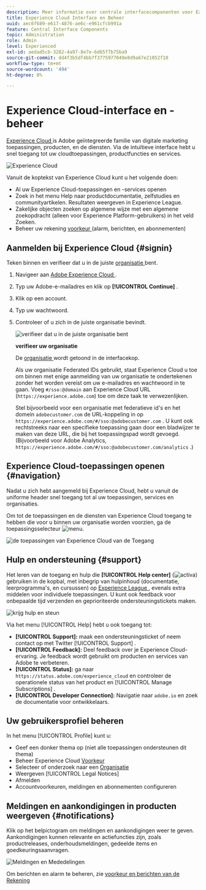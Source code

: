 ```yaml
---
description: Meer informatie over centrale interfacecomponenten voor Experience Cloud. Hulp bij gebruikers- en productbeheer in de Admin Console en schakel toepassingen voor Experience Cloud-services in. Hulp nodig bij Audience Library, Customer Attributes, Experience Cloud Assets en meer.
title: Experience Cloud Interface en Beheer
uuid: aec6f689-e617-4876-ae6c-e961cfcb991a
feature: Central Interface Components
topic: Administration
role: Admin
level: Experienced
exl-id: aedad5cb-3282-4a97-8e7e-6d65f7b75ba9
source-git-commit: dd4f3b5df4bb7f3775977049e8d9a67e21052f10
workflow-type: tm+mt
source-wordcount: '494'
ht-degree: 0%

---
```


# Experience Cloud-interface en -beheer

[ Experience Cloud ](https://experience.adobe.com) is Adobe geïntegreerde familie van digitale marketing toepassingen, producten, en de diensten. Via de intuïtieve interface hebt u snel toegang tot uw cloudtoepassingen, productfuncties en services.

![ Experience Cloud ](assets/landing.png)

Vanuit de koptekst van Experience Cloud kunt u het volgende doen:

* Al uw Experience Cloud-toepassingen en -services openen
* Zoek in het menu Help naar productdocumentatie, zelfstudies en communityartikelen. Resultaten weergeven in Experience League.
* Zakelijke objecten zoeken op algemene wijze met een algemene zoekopdracht (alleen voor Experience Platform-gebruikers) in het veld Zoeken.
* Beheer uw rekening [ voorkeur ](features/account-preferences.md) (alarm, berichten, en abonnementen)

## Aanmelden bij Experience Cloud {#signin}

Teken binnen en verifieer dat u in de juiste [ organisatie ](administration/organizations.md) bent.

1. Navigeer aan [ Adobe Experience Cloud ](https://experience.adobe.com).
1. Typ uw Adobe-e-mailadres en klik op **[!UICONTROL Continue]** .
1. Klik op een account.
1. Typ uw wachtwoord.
1. Controleer of u zich in de juiste organisatie bevindt.

   ![ verifieer dat u in de juiste organisatie ](assets/organizations-menu.png) bent

   **verifieer uw organisatie**

   De [ organisatie ](administration/organizations.md) wordt getoond in de interfacekop.

   Als uw organisatie Federated IDs gebruikt, staat Experience Cloud u toe om binnen met enige aanmelding van uw organisatie te ondertekenen zonder het worden vereist om uw e-mailadres en wachtwoord in te gaan. Voeg `#/sso:@domain` aan Experience Cloud URL (`https://experience.adobe.com`) toe om deze taak te verwezenlijken.

   Stel bijvoorbeeld voor een organisatie met federatieve id&#39;s en het domein `adobecustomer.com` de URL-koppeling in op `https://experience.adobe.com/#/sso:@adobecustomer.com` . U kunt ook rechtstreeks naar een specifieke toepassing gaan door een bladwijzer te maken van deze URL, die bij het toepassingspad wordt gevoegd. (Bijvoorbeeld voor Adobe Analytics, `https://experience.adobe.com/#/sso:@adobecustomer.com/analytics` .)

## Experience Cloud-toepassingen openen {#navigation}

Nadat u zich hebt aangemeld bij Experience Cloud, hebt u vanuit de uniforme header snel toegang tot al uw toepassingen, services en organisaties.

Om tot de toepassingen en de diensten van Experience Cloud toegang te hebben die voor u binnen uw organisatie worden voorzien, ga de toepassingsselecteur ![ menu ](assets/apps-icon.png).

![ de toepassingen van Experience Cloud van de Toegang ](assets/platform-core-services.png)

## Hulp en ondersteuning {#support}

Het leren van de toegang en hulp die **[!UICONTROL Help center]** (![ activa ](assets/help-icon.png)) gebruiken in de kopbal, met inbegrip van hulpinhoud (documentatie, leerprogramma&#39;s, en cursussen) op [ Experience League ](https://experienceleague.adobe.com/nl#home), evenals extra middelen voor individuele toepassingen. U kunt ook feedback voor onbepaalde tijd verzenden en geprioriteerde ondersteuningstickets maken.

![ krijg hulp en steun ](assets/search-menu.png)

Via het menu [!UICONTROL Help] hebt u ook toegang tot:

* **[!UICONTROL Support]:** maak een ondersteuningsticket of neem contact op met Twitter [!UICONTROL Support] .
* **[!UICONTROL Feedback]:** Deel feedback over je Experience Cloud-ervaring. Je feedback wordt gebruikt om producten en services van Adobe te verbeteren.
* **[!UICONTROL Status]:** ga naar `https://status.adobe.com/experience_cloud` en controleer de operationele status van het product en [!UICONTROL Manage Subscriptions] .
* **[!UICONTROL Developer Connection]:** Navigatie naar `adobe.io` en zoek de documentatie voor ontwikkelaars.

## Uw gebruikersprofiel beheren

In het menu [!UICONTROL Profile] kunt u:

* Geef een donker thema op (niet alle toepassingen ondersteunen dit thema)
* Beheer Experience Cloud [ Voorkeur ](features/account-preferences.md)
* Selecteer of onderzoek naar een [ Organisatie ](administration/organizations.md)
* Weergeven [!UICONTROL Legal Notices]
* Afmelden
* Accountvoorkeuren, meldingen en abonnementen configureren

## Meldingen en aankondigingen in producten weergeven {#notifications}

Klik op het belpictogram om meldingen en aankondigingen weer te geven. Aankondigingen kunnen relevante en actiefuncties zijn, zoals productreleases, onderhoudsmeldingen, gedeelde items en goedkeuringsaanvragen.

![ Meldingen en Mededelingen ](assets/notifications-menu-small.png)

Om berichten en alarm te beheren, zie [ voorkeur en berichten van de Rekening ](features/account-preferences.md)
